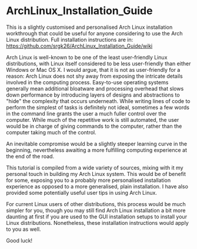 # ArchLinux_Installation_Guide

This is a slightly customised and personalised Arch Linux installation workthrough that could be useful for anyone considering to use the Arch Linux distribution. Full installation instructions are in: https://github.com/srgk26/ArchLinux_Installation_Guide/wiki

Arch Linux is well-known to be one of the least user-friendly Linux distributions, with Linux itself considered to be less user-friendly than either Windows or Mac OS X. I would argue, that it is not as user-friendly for a reason: Arch Linux does not shy away from exposing the intricate details involved in the computing process. Easy-to-use operating systems generally mean additional bloatware and processing overhead that slows down performance by introducing layers of designs and abstractions to "hide" the complexity that occurs underneath. While writing lines of code to perform the simplest of tasks is definitely not ideal, sometimes a few words in the command line grants the user a much fuller control over the computer. While much of the repetitive work is still automated, the user would be in charge of giving commands to the computer, rather than the computer taking much of the control.

An inevitable compromise would be a slightly steeper learning curve in the beginning, nevertheless awaiting a more fulfilling computing experience at the end of the road.

This tutorial is compiled from a wide variety of sources, mixing with it my personal touch in building my Arch Linux system. This would be of benefit for some, exposing you to a probably more personalised installation experience as opposed to a more generalised, plain installation. I have also provided some potentially useful user tips in using Arch Linux.

For current Linux users of other distributions, this process would be much simpler for you, though you may still find Arch Linux installation a bit more daunting at first if you are used to the GUI installation setups to install your Linux distributions. Nonetheless, these installation instructions would apply to you as well.

Good luck!

